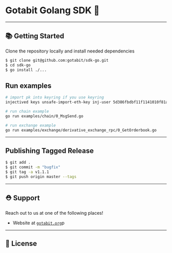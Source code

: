 # Gotabit Golang SDK 🌟

---

## 📚 Getting Started

Clone the repository locally and install needed dependencies

```bash
$ git clone git@github.com:gotabit/sdk-go.git
$ cd sdk-go
$ go install ./...
```

## Run examples
```bash
# import pk into keyring if you use keyring
injectived keys unsafe-import-eth-key inj-user 5d386fbdbf11f1141010f81a46b40f94887367562bd33b452bbaa6ce1cd1381e

# run chain example
go run examples/chain/0_MsgSend.go

# run exchange example
go run examples/exchange/derivative_exchange_rpc/0_GetOrderbook.go
```

---

## Publishing Tagged Release

```bash
$ git add .
$ git commit -m "bugfix"
$ git tag -a v1.1.1
$ git push origin master --tags
```

---

## ⛑ Support

Reach out to us at one of the following places!

- Website at <a href="https://gotabit.org" target="_blank">`gotabit.org`</a>p

---

## 🔐 License
